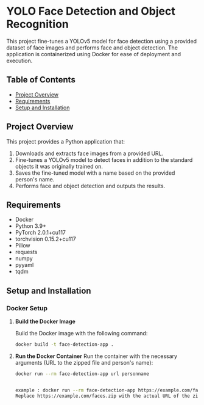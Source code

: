 # YOLO Face Detection and Object Recognition

This project fine-tunes a YOLOv5 model for face detection using a provided dataset of face images and performs face and object detection. The application is containerized using Docker for ease of deployment and execution.

## Table of Contents

- [Project Overview](#project-overview)
- [Requirements](#requirements)
- [Setup and Installation](#setup-and-installation)

## Project Overview

This project provides a Python application that:
1. Downloads and extracts face images from a provided URL.
2. Fine-tunes a YOLOv5 model to detect faces in addition to the standard objects it was originally trained on.
3. Saves the fine-tuned model with a name based on the provided person's name.
4. Performs face and object detection and outputs the results.

## Requirements

- Docker
- Python 3.9+
- PyTorch 2.0.1+cu117
- torchvision 0.15.2+cu117
- Pillow
- requests
- numpy
- pyyaml
- tqdm

## Setup and Installation

### Docker Setup

1. **Build the Docker Image**

   Build the Docker image with the following command:

   ```bash
   docker build -t face-detection-app .

2. **Run the Docker Container**
   Run the container with the necessary arguments (URL to the zipped file and person's name):

   ```bash
   docker run --rm face-detection-app url personname

   
   example : docker run --rm face-detection-app https://example.com/faces.zip JohnDoe
   Replace https://example.com/faces.zip with the actual URL of the zipped file containing face images, and JohnDoe with the name of the person.

   
   
